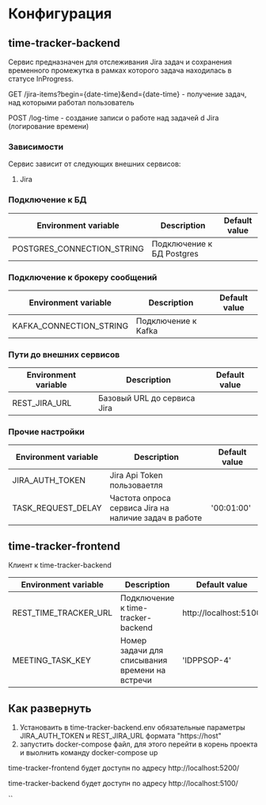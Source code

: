 # Конфигурация

## time-tracker-backend
Сервис предназначен для отслеживания Jira задач и сохранения временного промежутка в рамках которого задача находилась в статусе InProgress.
 
GET /jira-items?begin={date-time}&end={date-time} - получение задач, над которыми работал пользователь

POST /log-time - создание записи о работе над задачей d Jira (логирование времени)

### Зависимости

Сервис зависит от следующих внешних сервисов:

1. Jira

### Подключение к БД

| Environment variable       | Description               | Default value |
|----------------------------|---------------------------|---------------|
| POSTGRES_CONNECTION_STRING | Подключение к БД Postgres |               |

### Подключение к брокеру сообщений

| Environment variable    | Description         | Default value |
|-------------------------|---------------------|---------------|
| KAFKA_CONNECTION_STRING | Подключение к Kafka |               |

### Пути до внешних сервисов

| Environment variable | Description                 | Default value |
|----------------------|-----------------------------|---------------|
| REST_JIRA_URL        | Базовый URL до сервиса Jira |               |

### Прочие настройки

| Environment variable | Description                                           | Default value |
|----------------------|-------------------------------------------------------|---------------|
| JIRA_AUTH_TOKEN      | Jira Api Token пользоваетля                           |               |
| TASK_REQUEST_DELAY   | Частота опроса сервиса Jira на наличие задач в работе | '00:01:00'    |

## time-tracker-frontend

Клиент к time-tracker-backend

| Environment variable  | Description                                    | Default value         |
|-----------------------|------------------------------------------------|-----------------------|
| REST_TIME_TRACKER_URL | Подключение к time-tracker-backend             | http://localhost:5100 |
| MEETING_TASK_KEY      | Номер задачи для списывания времени на встречи | 'IDPPSOP-4'           |

## Как развернуть

1. Установаить в time-tracker-backend.env обязательные параметры JIRA_AUTH_TOKEN и REST_JIRA_URL формата "https://host"
2. запустить docker-compose файл, для этого перейти в корень проекта и выолнить команду docker-compose up 
  
time-tracker-frontend будет доступн по адресу http://localhost:5200/ 

time-tracker-backend будет доступн по адресу http://localhost:5100/

   ``
